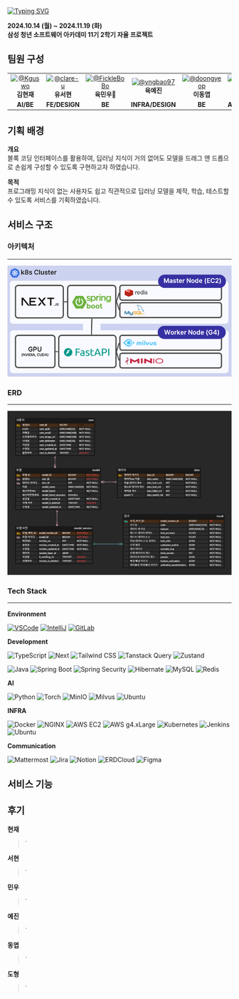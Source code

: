 [![Typing SVG](<https://readme-typing-svg.demolab.com?font=pretendard&weight=200&size=25&pause=1000&width=437&lines=SCV+(SSAFY+COMPUTER+VISION)+%F0%9F%91%A9%E2%80%8D%F0%9F%92%BB%F0%9F%91%A8%E2%80%8D%F0%9F%92%BB>)](https://git.io/typing-svg)

**2024.10.14 (월) ~ 2024.11.19 (화)**  
**삼성 청년 소프트웨어 아카데미 11기 2학기 자율 프로젝트**

## 팀원 구성

<table style="width: 100%; text-align: center; border-collapse: collapse;">
    <tr>
        <td>
            <a href="https://github.com/Kguswo" target="_blank">
                <img src="https://avatars.githubusercontent.com/u/156046839?v=4" alt="@Kguswo" style="width:100px;"/>
            </a>
            <br>
            <strong>김현재</strong>
        </td>
        <td>
            <a href="https://github.com/clare-u" target="_blank">
                <img src="https://avatars.githubusercontent.com/u/156143681?v=4" alt="@clare-u" style="width:100px;"/>
            </a>
            <br>
            <strong>유서현</strong>
        </td>
        <td>
            <a href="https://github.com/FickleBoBo" target="_blank">
                <img src="https://avatars.githubusercontent.com/u/95597182?v=4" alt="@FickleBoBo" style="width:100px;"/>
            </a>
            <br>
            <strong>육민우👑</strong>
        </td>
        <td>
            <a href="https://github.com/yngbao97" target="_blank">
                <img src="https://avatars.githubusercontent.com/u/156047141?v=4" alt="@yngbao97" style="width:100px;"/>
            </a>
            <br>
            <strong>육예진</strong>
        </td>
        <td>
            <a href="https://github.com/doongyeop" target="_blank">
                <img src="https://avatars.githubusercontent.com/u/164111972?v=4" alt="@doongyeop" style="width:100px;"/>
            </a>
            <br>
            <strong>이동엽</strong>
        </td>
        <td>
            <a href="https://github.com/Dohyungh" target="_blank">
                <img src="https://avatars.githubusercontent.com/u/156046498?v=4" alt="@Dohyungh" style="width:100px;"/>
            </a>
            <br>
            <strong>한도형</strong>
        </td>
    </tr>
    <tr>
        <td><strong>AI/BE</strong></td>
        <td><strong>FE/DESIGN</strong></td>
        <td><strong>BE</strong></td>
        <td><strong>INFRA/DESIGN</strong></td>
        <td><strong>BE</strong></td>
        <td><strong>AI/INFRA/FE</strong></td>
    </tr>
</table>

## 기획 배경

**개요**  
블록 코딩 인터페이스를 활용하여, 딥러닝 지식이 거의 없어도 모델을 드래그 앤 드롭으로 손쉽게 구성할 수 있도록 구현하고자 하였습니다.

**목적**  
프로그래밍 지식이 없는 사용자도 쉽고 직관적으로 딥러닝 모델을 제작, 학습, 테스트할 수 있도록 서비스를 기획하였습니다.

## 서비스 구조

### 아키텍처

<hr>
<p>
  <img src="./exec/img/architecture.PNG" alt="architecture" width="600">
</p>

### ERD

<hr>
<p>
  <img src="./exec/img/erd.PNG" alt="erd" width="600">
</p>

### Tech Stack<hr>

**Environment**

[![VSCode](https://img.shields.io/badge/VS%20Code-007ACC?&logo=visual-studio-code&logoColor=white)](https://code.visualstudio.com/)
[![IntelliJ](https://img.shields.io/badge/IntelliJ%20IDEA-000000?&logo=intellij-idea&logoColor=white)](https://www.jetbrains.com/idea/)
[![GitLab](https://img.shields.io/badge/GitLab-FC6D26?&logo=gitlab&logoColor=white)](https://lab.ssafy.com/s11-webmobile1-sub2/S11P12A804)

**Development**

![TypeScript](https://img.shields.io/badge/TypeScript-3178C6?&logo=typescript&logoColor=white)
![Next](https://img.shields.io/badge/Next-000000?&logo=nextdotjs&logoColor=white)
![Tailwind CSS](https://img.shields.io/badge/Tailwind%20CSS-38B2AC?&logo=tailwind-css&logoColor=white)
![Tanstack Query](https://img.shields.io/badge/Tanstack%20Query-FF4154?&logo=react-query&logoColor=white)
![Zustand](https://img.shields.io/badge/Zustand-3C873A?style=flatlogoColor=white)

![Java](https://img.shields.io/badge/Java-000000?&logo=openjdk&logoColor=white)
![Spring Boot](https://img.shields.io/badge/Spring%20Boot-6DB33F?&logo=spring-boot&logoColor=white)
![Spring Security](https://img.shields.io/badge/Spring%20Security-6DB33F?&logo=spring-security&logoColor=white)
![Hibernate](https://img.shields.io/badge/Hibernate-59666C?&logo=hibernate&logoColor=white)
![MySQL](https://img.shields.io/badge/MySQL-4479A1?&logo=mysql&logoColor=white)
![Redis](https://img.shields.io/badge/Redis-DC382D?&logo=redis&logoColor=white)

**AI**

![Python](https://img.shields.io/badge/Python-3776AB?&logo=python&logoColor=white)
![Torch](https://img.shields.io/badge/PyTorch-EE4C2C?&logo=pytorch&logoColor=white)
![MinIO](https://img.shields.io/badge/MinIO-FF3E00?&logo=minio&logoColor=white)
![Milvus](https://img.shields.io/badge/Milvus-0083FF?&logo=milvus&logoColor=white)
![Ubuntu](https://img.shields.io/badge/Ubuntu-E95420?&logo=ubuntu&logoColor=white)

**INFRA**

![Docker](https://img.shields.io/badge/Docker-2496ED?&logo=docker&logoColor=white)
![NGINX](https://img.shields.io/badge/NGINX-009639?&logo=nginx&logoColor=white)
![AWS EC2](https://img.shields.io/badge/AWS%20EC2-FF9900?style=flat&logo=amazonaws&logoColor=white)
![AWS g4.xLarge](https://img.shields.io/badge/AWS%20G4-FF9900?&logo=amazon-aws&logoColor=white)
![Kubernetes](https://img.shields.io/badge/Kubernetes-326CE5?&logo=kubernetes&logoColor=white)
![Jenkins](https://img.shields.io/badge/Jenkins-D24939?&logo=jenkins&logoColor=white)
![Ubuntu](https://img.shields.io/badge/Ubuntu-E95420?&logo=ubuntu&logoColor=white)

**Communication**

![Mattermost](https://img.shields.io/badge/Mattermost-0072C6?&logo=mattermost&logoColor=white)
![Jira](https://img.shields.io/badge/Jira-0052CC?&logo=jira&logoColor=white)
![Notion](https://img.shields.io/badge/Notion-000000?&logo=notion&logoColor=white)
![ERDCloud](https://img.shields.io/badge/ERDCloud-4285F4?&logo=google-cloud&logoColor=white)
![Figma](https://img.shields.io/badge/Figma-F24E1E?&logo=figma&logoColor=white)

## 서비스 기능

## 후기

**현재**

> `

**서현**

> `

**민우**

> `

**예진**

> `

**동엽**

> `

**도형**

> `
